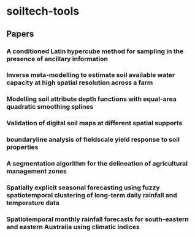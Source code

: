 # soiltech-tools

## Papers

### A conditioned Latin hypercube method for sampling in the presence of ancillary information

### Inverse meta-modelling to estimate soil available water capacity at high spatial resolution across a farm

### Modelling soil attribute depth functions with equal-area quadratic smoothing splines 

### Validation of digital soil maps at different spatial supports

### boundaryline analysis of fieldscale yield response to soil properties

### A segmentation algorithm for the delineation of agricultural management zones

### Spatially explicit seasonal forecasting using fuzzy spatiotemporal clustering of long-term daily rainfall and temperature data

### Spatiotemporal monthly rainfall forecasts for south-eastern and eastern Australia using climatic indices

